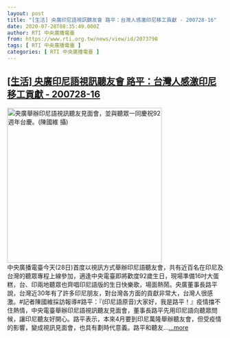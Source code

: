 ```yaml
---
layout: post
title: "[生活] 央廣印尼語視訊聽友會 路平：台灣人感激印尼移工貢獻 - 200728-16"
date: 2020-07-28T08:35:49.000Z
author: RTI 中央廣播電臺
from: https://www.rti.org.tw/news/view/id/2073798
tags: [ RTI 中央廣播電臺 ]
categories: [ RTI 中央廣播電臺 ]
---
```

<!--1595925349000-->
[[生活] 央廣印尼語視訊聽友會 路平：台灣人感激印尼移工貢獻 - 200728-16](https://www.rti.org.tw/news/view/id/2073798)
------

<div>
<img src="https://static.rti.org.tw/assets/thumbnails/2020/07/28/034414ecbddb2560437238ec49f44af1.jpg" width="360" alt="央廣舉辦印尼語視訊聽友見面會，並與聽眾一同慶祝92週年台慶。(陳國維 攝)" title="央廣舉辦印尼語視訊聽友見面會，並與聽眾一同慶祝92週年台慶。(陳國維 攝)"><br>中央廣播電臺今天(28日)首度以視訊方式舉辦印尼語聽友會，共有近百名在印尼及台灣的聽眾專程上線參加，適逢中央電臺即將歡度92歲生日，現場準備16吋大蛋糕，台、印兩地聽眾也齊唱印尼語版的生日快樂歌，場面熱鬧。央廣董事長路平說，台灣近30年有了許多印尼朋友，對台灣各方面的貢獻非常大，台灣人很感激。#記者陳國維採訪報導#路平：『(印尼語原音)大家好，我是路平！』疫情擋不住熱情，中央電臺舉辦印尼語視訊聽友見面會，董事長路平先用印尼語向聽眾問候，讓印尼聽友好開心。路平表示，本來4月要到印尼萬隆舉辦聽友會，但受疫情的影響，變成視訊見面會，也具有劃時代意義。路平和聽友...<a target="_blank" href="https://www.rti.org.tw/news/view/id/2073798">...more</a>
</div>
